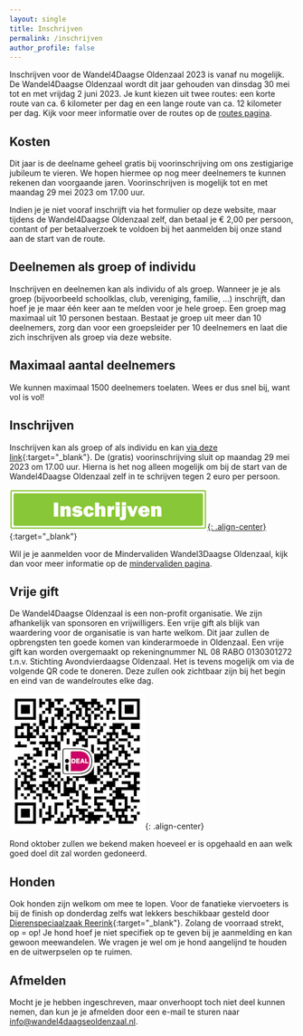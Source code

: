 ```yaml
---
layout: single
title: Inschrijven
permalink: /inschrijven
author_profile: false
---
```


Inschrijven voor de Wandel4Daagse Oldenzaal 2023 is vanaf nu mogelijk. De Wandel4Daagse Oldenzaal wordt dit jaar gehouden van dinsdag 30 mei tot en met vrijdag 2 juni 2023. Je kunt kiezen uit twee routes: een korte route van ca. 6 kilometer per dag en een lange route van ca. 12 kilometer per dag. Kijk voor meer informatie over de routes op de [routes pagina](/routes).

## Kosten

Dit jaar is de deelname geheel gratis bij voorinschrijving om ons zestigjarige jubileum te vieren. We hopen hiermee op nog meer deelnemers te kunnen rekenen dan voorgaande jaren. Voorinschrijven is mogelijk tot en met maandag 29 mei 2023 om 17.00 uur.  

Indien je je niet vooraf inschrijft via het formulier op deze website, maar tijdens de Wandel4Daagse Oldenzaal zelf, dan betaal je € 2,00 per persoon, contant of per betaalverzoek te voldoen bij het aanmelden bij onze stand aan de start van de route.  

## Deelnemen als groep of individu

Inschrijven en deelnemen kan als individu of als groep. Wanneer je je als groep (bijvoorbeeld schoolklas, club, vereniging, familie, ...) inschrijft, dan hoef je je maar één keer aan te melden voor je hele groep. Een groep mag maximaal uit 10 personen bestaan. Bestaat je groep uit meer dan 10 deelnemers, zorg dan voor een groepsleider per 10 deelnemers en laat die zich inschrijven als groep via deze website.

## Maximaal aantal deelnemers

We kunnen maximaal 1500 deelnemers toelaten. Wees er dus snel bij, want vol is vol!

## Inschrijven

Inschrijven kan als groep of als individu en kan [via deze link](https://forms.microsoft.com/e/AWqHXfHa3K){:target="_blank"}. De (gratis) voorinschrijving sluit op maandag 29 mei 2023 om 17.00 uur. Hierna is het nog alleen mogelijk om bij de start van de Wandel4Daagse Oldenzaal zelf in te schrijven tegen 2 euro per persoon.

[![Nu inschrijven](/assets/images/inschrijven.png){: .align-center}](https://forms.microsoft.com/e/AWqHXfHa3K){:target="_blank"}  

Wil je je aanmelden voor de Mindervaliden Wandel3Daagse Oldenzaal, kijk dan voor meer informatie op de [mindervaliden pagina](/routes/mindervaliden).  

## Vrije gift

De Wandel4Daagse Oldenzaal is een non-profit organisatie. We zijn afhankelijk van sponsoren en vrijwilligers. Een vrije gift als blijk van waardering voor de organisatie is van harte welkom. Dit jaar zullen de opbrengsten ten goede komen van kinderarmoede in Oldenzaal. Een vrije gift kan worden overgemaakt op rekeningnummer NL 08 RABO 0130301272 t.n.v. Stichting Avondvierdaagse Oldenzaal. Het is tevens mogelijk om via de volgende QR code te doneren. Deze zullen ook zichtbaar zijn bij het begin en eind van de wandelroutes elke dag.  

![Vrije gift QR Code](/assets/images/vrijegift.png){: .align-center}  

Rond oktober zullen we bekend maken hoeveel er is opgehaald en aan welk goed doel dit zal worden gedoneerd.  

## Honden

Ook honden zijn welkom om mee te lopen. Voor de fanatieke viervoeters is bij de finish op donderdag zelfs wat lekkers beschikbaar gesteld door [Dierenspeciaalzaak Reerink](https://reerink.nl/){:target="_blank"}. Zolang de voorraad strekt, op = op! Je hond hoef je niet specifiek op te geven bij je aanmelding en kan gewoon meewandelen. We vragen je wel om je hond aangelijnd te houden en de uitwerpselen op te ruimen.

## Afmelden

Mocht je je hebben ingeschreven, maar onverhoopt toch niet deel kunnen nemen, dan kun je je afmelden door een e-mail te sturen naar [info@wandel4daagseoldenzaal.nl](mailto:info@wandel4daagseoldenzaal.nl).
